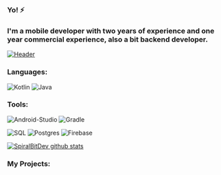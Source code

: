 ### Yo! ⚡
### I'm a mobile developer with two years of experience and one year commercial experience,  also a bit backend developer.

[![Header](https://github.com/spiral-bit/spiral-bit/blob/main/assets/header.jpg)](https://tlgg.ru/spiralbitdev)

<p>

### Languages:
![Kotlin](https://img.shields.io/badge/-Kotlin-292929?style=for-the-badge&logo=kotlin)
![Java](https://img.shields.io/badge/-Java-292929?style=for-the-badge&logo=java)

### Tools:
![Android-Studio](https://img.shields.io/badge/-Android-292929?style=for-the-badge&logo=android)
![Gradle](https://img.shields.io/badge/-Gradle-292929?style=for-the-badge&logo=gradle)

![SQL](https://img.shields.io/badge/-Sql-292929?style=for-the-badge&logo=mysql)
![Postgres](https://img.shields.io/badge/-Postgresql-292929?style=for-the-badge&logo=postgresql)
![Firebase](https://img.shields.io/badge/-Firebase-292929?style=for-the-badge&logo=firebase)

<p>

[![SpiralBitDev github stats](https://github-readme-stats.vercel.app/api?username=SpiralBitDev&show_icons=true&theme=radical)](https://github.com/spiral-bit/github-readme-stats)


### My Projects: